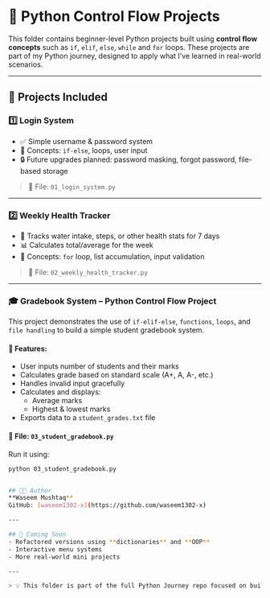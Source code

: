 # 🧠 Python Control Flow Projects

This folder contains beginner-level Python projects built using **control flow concepts** such as `if`, `elif`, `else`, `while` and `for` loops. These projects are part of my Python journey, designed to apply what I’ve learned in real-world scenarios.

---

## 📁 Projects Included

### 1️⃣ Login System
- ✅ Simple username & password system
- 🧠 Concepts: `if-else`, loops, user input
- 🔒 Future upgrades planned: password masking, forgot password, file-based storage

> 📄 File: `01_login_system.py`

---

### 2️⃣ Weekly Health Tracker
- 🚶 Tracks water intake, steps, or other health stats for 7 days
- 📊 Calculates total/average for the week
- 🧠 Concepts: `for` loop, list accumulation, input validation

> 📄 File: `02_weekly_health_tracker.py`

---


### 🎓 Gradebook System – Python Control Flow Project

This project demonstrates the use of `if-elif-else`, `functions`, `loops`, and `file handling` to build a simple student gradebook system.

#### 🔧 Features:
- User inputs number of students and their marks
- Calculates grade based on standard scale (A+, A, A-, etc.)
- Handles invalid input gracefully
- Calculates and displays:
  - Average marks
  - Highest & lowest marks
- Exports data to a `student_grades.txt` file

#### 📂 File: `03_student_gradebook.py`

Run it using:
```bash
python 03_student_gradebook.py


## 🧑‍💻 Author
**Waseem Mushtaq**  
GitHub: [waseem1302-x](https://github.com/waseem1302-x)

---

## 🚀 Coming Soon
- Refactored versions using **dictionaries** and **OOP**
- Interactive menu systems
- More real-world mini projects

---

> 💡 This folder is part of the full Python Journey repo focused on building real-world understanding from the ground up.

